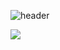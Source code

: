 ![header](https://capsule-render.vercel.app/api?type=waving&color=gradient&height=260&section=header&text=Hi%20there👋&fontSize=90)

<a href="https://sy-blog.tistory.com/" target="_blank"><img src="https://img.shields.io/badge/Blog-41454A?style=for-the-badge&logo=Blogger&logoColor=white"/></a>



